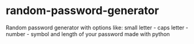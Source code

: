 # random-password-generator
Random password generator with options like: small letter - caps letter - number - symbol and length of your password made with python
